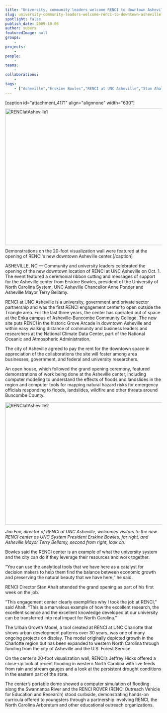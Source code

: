 ```yaml
---
title: "University, community leaders welcome RENCI to downtown Asheville"
slug: university-community-leaders-welcome-renci-to-downtown-asheville
spotlight: false
publish_date: 2009-10-06
author: subers
featuredImage: null
groups:
    - 
projects:
    - 
people:
    - 
teams: 
    - 
collaborations:
    - 
tags:
    - ["Asheville","Erskine Bowles","RENCI at UNC Asheville","Stan Ahalt"]
---
```

[caption id="attachment_4171" align="alignnone" width="630"]<img class="wp-image-4171 size-full" style="margin-top: 10px; margin-bottom: 10px;" title="RENCIatAsheville1" src="http://www.renci.org/wp-content/uploads/2009/10/RENCIatAsheville1.jpg" alt="RENCIatAsheville1" width="630" height="439" /> Demonstrations on the 20-foot visualization wall were featured at the opening of RENCI's new downtown Asheville center.[/caption]

ASHEVILLE, NC — Community and university leaders celebrated the opening of the new downtown location of RENCI at UNC Asheville on Oct. 1. The event featured a ceremonial ribbon cutting and messages of support for the Asheville center from Erskine Bowles, president of the University of North Carolina System, UNC Asheville Chancellor Anne Ponder and Asheville Mayor Terry Bellamy.

<!--more-->

RENCI at UNC Asheville is a university, government and private sector partnership and was the first RENCI engagement center to open outside the Triangle area. For the last three years, the center has operated out of space at the Enka campus of Asheville-Buncombe Community College. The new site puts RENCI in the historic Grove Arcade in downtown Asheville and within easy walking distance of community and business leaders and researchers at the National Climate Data Center, part of the National Oceanic and Atmospheric Administration.

The city of Asheville agreed to pay the rent for the downtown space in appreciation of the collaborations the site will foster among area businesses, government, and federal and university researchers.

An open house, which followed the grand opening ceremony, featured demonstrations of work being done at the Asheville center, including computer modeling to understand the effects of floods and landslides in the region and computer tools for mapping natural hazard risks for emergency officials responding to floods, landslides, wildfire and other threats around Buncombe County.

<img class="size-full wp-image-4172 alignleft" title="RENCIatAsheville2" src="http://www.renci.org/wp-content/uploads/2009/10/RENCIatAsheville2.jpg" alt="RENCIatAsheville2" width="630" height="393" />

<em>Jim Fox, director of RENCI at UNC Asheville, welcomes visitors to the new RENCI center as UNC System President Erskine Bowles, far right, and Asheville Mayor Terry Bellamy, second from right, look on.</em>

Bowles said the RENCI center is an example of what the university system and the city can do if they leverage their resources and work together.

“You can use the analytical tools that we have here as a catalyst for decision makers to help them find the balance between economic growth and preserving the natural beauty that we have here,” he said.

RENCI Director Stan Ahalt attended the grand opening as part of his first week on the job.

“This engagement center clearly exemplifies why I took the job at RENCI,” said Ahalt. “This is a marvelous example of how the excellent research, the excellent science and the excellent knowledge developed at our university can be transferred into real impact for North Carolina.”

The Urban Growth Model, a tool created at RENCI at UNC Charlotte that shows urban development patterns over 30 years, was one of many ongoing projects on display. The model originally depicted growth in the Charlotte region but has been expanded to western North Carolina through funding from the city of Asheville and the U.S. Forest Service.

On the center’s 20-foot visualization wall, RENCI’s Jeffrey Hicks offered a close-up look at recent flooding in western North Carolina with live feeds from rain and stream gauges and a look at the persistent drought conditions in the eastern part of the state.

The center’s portable dome showed a computer simulation of flooding along the Swannanoa River and the RENCI ROVER (RENCI Outreach Vehicle for Education and Research) stood curbside, demonstrating hands-on curricula offered to youngsters through a partnership involving RENCI, the North Carolina Arboretum and other educational outreach organizations.
